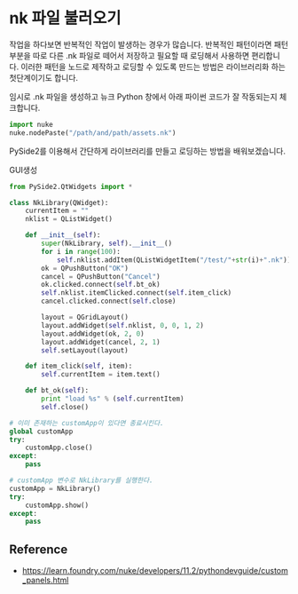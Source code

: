 # nk 파일 불러오기

작업을 하다보면 반복적인 작업이 발생하는 경우가 많습니다.
반복적인 패턴이라면 패턴 부분을 따로 다른 .nk 파일로 떼어서 저장하고
필요할 때 로딩해서 사용하면 편리합니다.
이러한 패턴을 노드로 제작하고 로딩할 수 있도록 만드는 방법은 라이브러리화 하는 첫단계이기도 합니다.

임시로 .nk 파일을 생성하고 뉴크 Python 창에서 아래 파이썬 코드가 잘 작동되는지 체크합니다.

```python
import nuke
nuke.nodePaste("/path/and/path/assets.nk")
```

PySide2를 이용해서 간단하게 라이브러리를 만들고 로딩하는 방법을 배워보겠습니다.

GUI생성
```python
from PySide2.QtWidgets import *

class NkLibrary(QWidget):
    currentItem = ""
    nklist = QListWidget()

    def __init__(self):
        super(NkLibrary, self).__init__()
        for i in range(100):
            self.nklist.addItem(QListWidgetItem("/test/"+str(i)+".nk"))
        ok = QPushButton("OK")
        cancel = QPushButton("Cancel")
        ok.clicked.connect(self.bt_ok)
        self.nklist.itemClicked.connect(self.item_click)
        cancel.clicked.connect(self.close)

        layout = QGridLayout()
        layout.addWidget(self.nklist, 0, 0, 1, 2)
        layout.addWidget(ok, 2, 0)
        layout.addWidget(cancel, 2, 1)
        self.setLayout(layout)

    def item_click(self, item):
        self.currentItem = item.text()

    def bt_ok(self):
        print "load %s" % (self.currentItem)
        self.close()

# 이미 존재하는 customApp이 있다면 종료시킨다.
global customApp
try:
    customApp.close()
except:
    pass

# customApp 변수로 NkLibrary를 실행한다.
customApp = NkLibrary()
try:
    customApp.show()
except:
    pass
```

## Reference
- https://learn.foundry.com/nuke/developers/11.2/pythondevguide/custom_panels.html